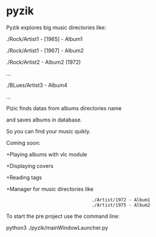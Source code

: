 # pyzik

Pyzik explores big music directories like:

./Rock/Artist1 - [1965] - Album1

./Rock/Artist1 - [1967] - Album2

./Rock/Artist2 - Album2 (1972)

...

./BLues/Artist3 - Album4

...



Pizic finds datas from albums directories name 

and saves albums in database. 

So you can find your music quikly.



Coming soon:

+Playing albums with vlc module

+Displaying covers

+Reading tags

+Manager for music directories like 

                                    ./Artist/1972 - Album1
                                    ./Artist/1975 - Album2




To start the pre project use the command line: 

python3 ./pyzik/mainWindowLauncher.py
